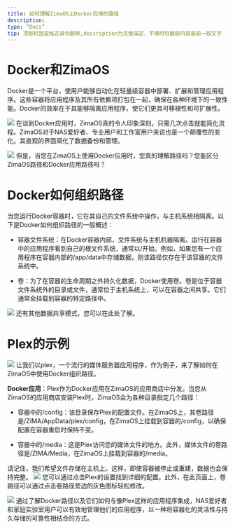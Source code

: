 ```yaml
---
title: 如何理解ZimaOS上Docker应用的路径
description:
type: “Docs”
tip: 顶部栏固定格式请勿删除,description为文章描述，不填时将截取内容最前一段文字
---
```

# Docker和ZimaOS
Docker是一个平台，使用户能够自动化在轻量级容器中部署、扩展和管理应用程序。这些容器将应用程序及其所有依赖项打包在一起，确保在各种环境下的一致性能。Docker的效率在于其能够隔离应用程序，使它们更具可移植性和可扩展性。

![](https://manage.icewhale.io/api/static/docs/1722494286724_image.png)
在谈到Docker应用时，ZimaOS真的令人印象深刻，只需几次点击就能简化流程。ZimaOS对于NAS爱好者、专业用户和工作室用户来说也是一个颠覆性的变化。其直观的界面简化了数据备份和管理。

![](https://manage.icewhale.io/api/static/docs/1722494305565_image.png)
但是，当您在ZimaOS上使用Docker应用时，您真的理解路径吗？您能区分ZimaOS路径和Docker应用路径吗？

# Docker如何组织路径
当您运行Docker容器时，它在其自己的文件系统中操作，与主机系统相隔离。以下是Docker如何组织路径的一般概述：

- 容器文件系统：在Docker容器内部，文件系统与主机机器隔离。运行在容器中的应用程序看到自己的根文件系统，通常以/开始。例如，如果您有一个应用程序在容器内部的/app/data中存储数据，则该路径仅存在于该容器的文件系统中。

- 卷：为了在容器的生命周期之外持久化数据，Docker使用卷。卷是位于容器文件系统外的目录或文件，通常位于主机系统上，可以在容器之间共享。它们通常会挂载到容器的特定路径中。

![](https://manage.icewhale.io/api/static/docs/1722494354267_image.png)
还有其他数据共享模式，您可以在此处了解。

# Plex的示例
![](https://manage.icewhale.io/api/static/docs/1722494383898_image.png)
让我们以plex，一个流行的媒体服务器应用程序，作为例子，来了解如何在ZimaOS中使用Docker组织路径。

**Docker应用**：Plex作为Docker应用在ZimaOS的应用商店中分发。当您从ZimaOS的应用商店安装Plex时，ZimaOS会为各种目录指定几个路径：

- 容器中的/config：该目录保存Plex的配置文件。在ZimaOS上，其卷路径是/ZIMA/AppData/plex/config，在ZimaOS上挂载到容器的/config，以确保配置在容器重启时保持不变。

- 容器中的/media：这是Plex访问您的媒体文件的地方。此外，媒体文件的卷路径是/ZIMA/Media，在ZimaOS上挂载到容器的/media。

请记住，我们希望文件存储在主机上。这样，即使容器被停止或重建，数据也会保持完整。
![](https://manage.icewhale.io/api/static/docs/1722494441184_image.png)
您可以通过点击Plex的设置找到详细的配置。此外，在此页面上，卷路径可以通过点击卷路径旁边的灰色图标轻松修改。

![](https://manage.icewhale.io/api/static/docs/1722494459333_image.png)
通过了解Docker路径以及它们如何与像Plex这样的应用程序集成，NAS爱好者和家庭实验室用户可以有效地管理他们的应用程序，以一种将容器化的灵活性与持久存储的可靠性相结合的方式。